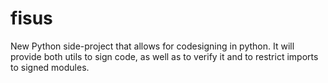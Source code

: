 # fisus
New Python side-project that allows for codesigning in python. It will provide both utils to sign code, as well as to verify it and to restrict imports to signed modules.
